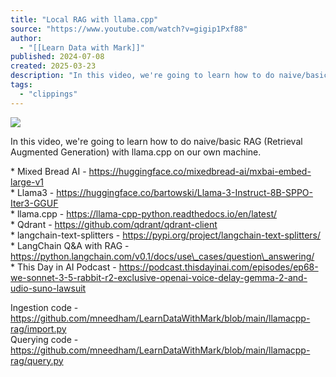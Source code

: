 ```yaml
---
title: "Local RAG with llama.cpp"
source: "https://www.youtube.com/watch?v=gigip1Pxf88"
author:
  - "[[Learn Data with Mark]]"
published: 2024-07-08
created: 2025-03-23
description: "In this video, we're going to learn how to do naive/basic RAG (Retrieval Augmented Generation) with llama.cpp on our own machine.* Mixed Bread AI - https://huggingface.co/mixedbread-ai/mxbai-embed-l"
tags:
  - "clippings"
---
```

![](https://www.youtube.com/watch?v=gigip1Pxf88)  

In this video, we're going to learn how to do naive/basic RAG (Retrieval Augmented Generation) with llama.cpp on our own machine.  
  
\* Mixed Bread AI - https://huggingface.co/mixedbread-ai/mxbai-embed-large-v1  
\* Llama3 - https://huggingface.co/bartowski/Llama-3-Instruct-8B-SPPO-Iter3-GGUF  
\* llama.cpp - https://llama-cpp-python.readthedocs.io/en/latest/  
\* Qdrant - https://github.com/qdrant/qdrant-client  
\* langchain-text-splitters - https://pypi.org/project/langchain-text-splitters/  
\* LangChain Q&A with RAG - https://python.langchain.com/v0.1/docs/use\_cases/question\_answering/  
\* This Day in AI Podcast - https://podcast.thisdayinai.com/episodes/ep68-we-sonnet-3-5-rabbit-r2-exclusive-openai-voice-delay-gemma-2-and-udio-suno-lawsuit  
  
  
Ingestion code - https://github.com/mneedham/LearnDataWithMark/blob/main/llamacpp-rag/import.py  
Querying code - https://github.com/mneedham/LearnDataWithMark/blob/main/llamacpp-rag/query.py